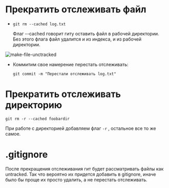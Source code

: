 # Прекратить отслеживать файл

* ```
  git rm --cached log.txt
  ```

  Флаг --cached говорит гиту оставить файл в рабочей директории. Без этого флага файл удалится и из индекса, и из рабочей директории.

<img src="img/make-file-unctracked.png" alt="make-file-unctracked"  />

* Коммитим свое намерение перестать отслеживать:

  ```
  git commit -m "Перестали отслеживать log.txt"
  ```

# Прекратить отслеживать директорию

```
git rm -r --cached foobardir
```

При работе с директорией добавляем флаг `-r` , остальное все то же самое.

# .gitignore

После прекращения отслеживания гит будет рассматривать файлы как untracked. Так что вероятно их придется добавить в gitignore, иначе было бы проще их просто удалить, а не перестать отслеживать.